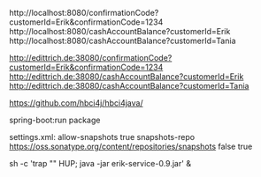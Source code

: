 http://localhost:8080/confirmationCode?customerId=Erik&confirmationCode=1234
http://localhost:8080/cashAccountBalance?customerId=Erik
http://localhost:8080/cashAccountBalance?customerId=Tania

http://edittrich.de:38080/confirmationCode?customerId=Erik&confirmationCode=1234
http://edittrich.de:38080/cashAccountBalance?customerId=Erik
http://edittrich.de:38080/cashAccountBalance?customerId=Tania

https://github.com/hbci4j/hbci4java/

spring-boot:run
package

settings.xml:
<profiles>
  <profile>
     <id>allow-snapshots</id>
        <activation><activeByDefault>true</activeByDefault></activation>
     <repositories>
       <repository>
         <id>snapshots-repo</id>
         <url>https://oss.sonatype.org/content/repositories/snapshots</url>
         <releases><enabled>false</enabled></releases>
         <snapshots><enabled>true</enabled></snapshots>
       </repository>
     </repositories>
   </profile>
</profiles>

sh -c 'trap "" HUP; java -jar erik-service-0.9.jar' &